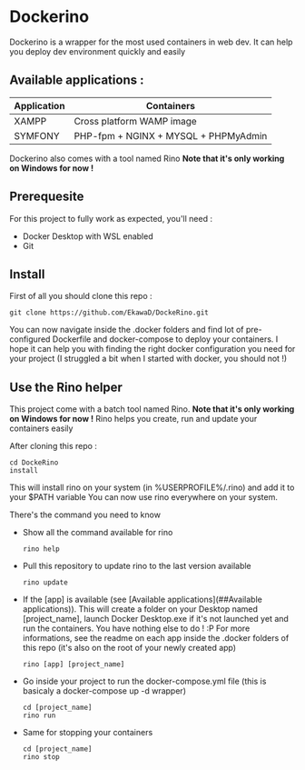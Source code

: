 # Dockerino
Dockerino is a wrapper for the most used containers in web dev. It can help you deploy dev environment quickly and easily

## Available applications : 

  | Application                            | Containers                             |
  |----------------------------------------|----------------------------------------|
  | XAMPP                                  | Cross platform WAMP image              |
  | SYMFONY                                | PHP-fpm + NGINX + MYSQL + PHPMyAdmin   |
  
Dockerino also comes with a tool named Rino **Note that it's only working on Windows for now !**

## Prerequesite

For this project to fully work as expected, you'll need :
- Docker Desktop with WSL enabled
- Git 

## Install

First of all you should clone this repo : 
```
git clone https://github.com/EkawaD/DockeRino.git
```

You can now navigate inside the .docker folders and find lot of pre-configured Dockerfile and docker-compose to deploy your containers.
I hope it can help you with finding the right docker configuration you need for your project (I struggled a bit when I started with docker, you should not !)

## Use the Rino helper

This project come with a batch tool named Rino. **Note that it's only working on Windows for now !**
Rino helps you create, run and update your containers easily

After cloning this repo : 
```
cd DockeRino
install
```
This will install rino on your system (in %USERPROFILE%/.rino) and add it to your $PATH variable
You can now use rino everywhere on your system.

There's the command you need to know 
- Show all the command available for rino
  ```
  rino help
  ```
- Pull this repository to update rino to the last version available
  ```
  rino update
  ```
- If the [app] is available (see [Available applications](##Available applications)). This will create a folder on your Desktop named [project_name],
launch Docker Desktop.exe if it's not launched yet and run the containers. You have nothing else to do ! :P
For more informations, see the readme on each app inside the .docker folders of this repo (it's also on the root of your newly created app)
  ```
  rino [app] [project_name]
  ```

- Go inside your project to run the docker-compose.yml file (this is basicaly a docker-compose up -d wrapper)
  ```
  cd [project_name]
  rino run
  ```

- Same for stopping your containers
  ```
  cd [project_name]
  rino stop
  ```




